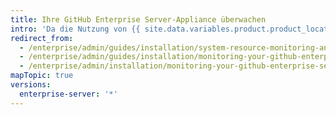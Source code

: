 ```yaml
---
title: Ihre GitHub Enterprise Server-Appliance überwachen
intro: 'Da die Nutzung von {{ site.data.variables.product.product_location_enterprise }} mit der Zeit zunimmt, erhöht sich auch die Auslastung der Systemressourcen wie CPU, Arbeitsspeicher und Storage. Sie können die Überwachung und Benachrichtigung so konfigurieren, dass Sie sich über potenzielle Probleme im Klaren sind, bevor sie kritisch genug werden, um sich negativ auf die Leistung oder Verfügbarkeit der Anwendung auszuwirken.'
redirect_from:
  - /enterprise/admin/guides/installation/system-resource-monitoring-and-alerting/
  - /enterprise/admin/guides/installation/monitoring-your-github-enterprise-appliance/
  - /enterprise/admin/installation/monitoring-your-github-enterprise-server-appliance
mapTopic: true
versions:
  enterprise-server: '*'
---
```


